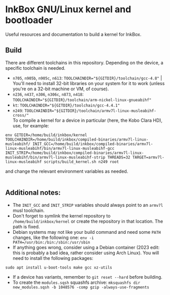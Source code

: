 # InkBox GNU/Linux kernel and bootloader

Useful resources and documentation to build a kernel for InkBox.

## Build
There are different toolchains in this repository. Depending on the device, a specific toolchain is needed.
- `n705`, `n905b`, `n905c`, `n613`: `TOOLCHAINDIR="${GITDIR}/toolchain/gcc-4.8"` | You'll need to install 32-bit libraries on your system for it to work (unless you're on a 32-bit machine or VM, of course).<br>
- `n236`, `n437`, `n306`, `n306c`, `n873`, `n418`: `TOOLCHAINDIR="${GITDIR}/toolchain/arm-nickel-linux-gnueabihf"`
- `kt`: `TOOLCHAINDIR="${GITDIR}/toolchain/gcc-4.4.1"`
- `n249`: `TOOLCHAINDIR="${GITDIR}/toolchain/armv7l-linux-musleabihf-cross/"`
<br>To compile a kernel for a device in particular (here, the Kobo Clara HD), use, for example:<br>
```
env GITDIR=/home/build/inkbox/kernel TOOLCHAINDIR=/home/build/inkbox/compiled-binaries/armv7l-linux-musleabihf/ INIT_GCC=/home/build/inkbox/compiled-binaries/armv7l-linux-musleabihf/bin/armv7l-linux-musleabihf-gcc INIT_STRIP=/home/build/inkbox/compiled-binaries/armv7l-linux-musleabihf/bin/armv7l-linux-musleabihf-strip THREADS=32 TARGET=armv7l-linux-musleabihf scripts/build_kernel.sh n249 root
```
and change the relevant environment variables as needed.<br><br>
## Additional notes:
- The `INIT_GCC` and `INIT_STRIP` variables should always point to an `armv7l` musl toolchain.
- Don't forget to symlink the kernel repository to `/home/build/inkbox/kernel` or create the repository in that location. The path is fixed.
- Debian systems may not like your build command and need some `PATH` changes, like the following one: `env -i PATH=/usr/bin:/bin:/sbin:/usr/sbin`
- If anything goes wrong, consider using a Debian container (2023 edit: this is probably a bad idea, rather consider using Arch Linux). You will need to install the following packages:
```
sudo apt install u-boot-tools make gcc xz-utils
```
- If a device has variants, remember to `git reset --hard` before building.
- To create the `modules.sqsh` squashfs archive: `mksquashfs dir new_modules.sqsh -b 1048576 -comp gzip -always-use-fragments`
